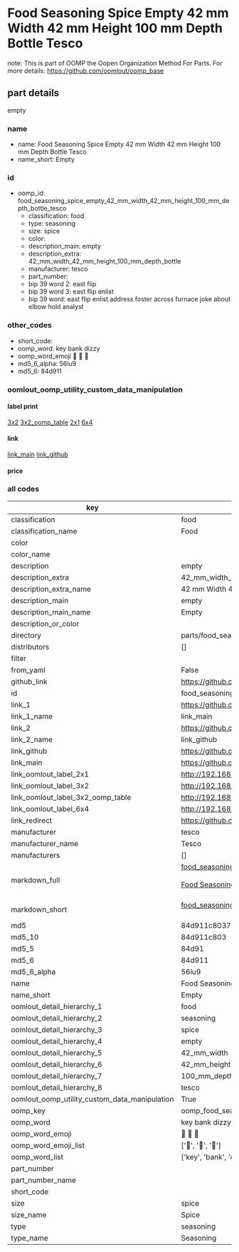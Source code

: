# Food Seasoning Spice Empty 42 mm Width 42 mm Height 100 mm Depth Bottle Tesco  

note: This is part of OOMP the Oopen Organization Method For Parts. For more details: https://github.com/oomlout/oomp_base

##  part details
  



empty



### name
* name: Food Seasoning Spice Empty 42 mm Width 42 mm Height 100 mm Depth Bottle Tesco
* name_short: Empty
### id
* oomp_id: food_seasoning_spice_empty_42_mm_width_42_mm_height_100_mm_depth_bottle_tesco
  * classification: food
  * type: seasoning
  * size: spice
  * color: 
  * description_main: empty
  * description_extra: 42_mm_width_42_mm_height_100_mm_depth_bottle
  * manufacturer: tesco
  * part_number: 
  * bip 39 word 2: east flip
  * bip 39 word 3: east flip enlist
  * bip 39 word: east flip enlist address foster across furnace joke about elbow hold analyst

### other_codes
* short_code: 
* oomp_word: key bank dizzy
* oomp_word_emoji :key: :bank: :dizzy:
* md5_6_alpha: 56lu9
* md5_6: 84d911






### oomlout_oomp_utility_custom_data_manipulation
#### label print
[3x2](http://192.168.1.245:1112/?label=oomp%2056lu9)
[3x2_oomp_table](http://192.168.1.108:1112/?label=oomp%2056lu9)
[2x1](http://192.168.1.242:1112/?label=oomp%2056lu9)
[6x4](http://192.168.1.55:1112/?label=oomp%2056lu9)    

#### link

[link_main](https://github.com/oomlout/oomlout_oomp_version_1_messy/tree/main/parts/food_seasoning_spice_empty_42_mm_width_42_mm_height_100_mm_depth_bottle_tesco) [link_github](https://github.com/oomlout/oomlout_oomp_version_1_messy/tree/main/parts/food_seasoning_spice_empty_42_mm_width_42_mm_height_100_mm_depth_bottle_tesco)                             

#### price







### all codes 
| key | value |  
| --- | --- |  
| classification | food |  
| classification_name | Food |  
| color |  |  
| color_name |  |  
| description | empty |  
| description_extra | 42_mm_width_42_mm_height_100_mm_depth_bottle |  
| description_extra_name | 42 mm Width 42 mm Height 100 mm Depth Bottle |  
| description_main | empty |  
| description_main_name | Empty |  
| description_or_color |   |  
| directory | parts/food_seasoning_spice_empty_42_mm_width_42_mm_height_100_mm_depth_bottle_tesco |  
| distributors | [] |  
| filter |  |  
| from_yaml | False |  
| github_link | https://github.com/oomlout/oomlout_oomp_part_src/tree/main/parts/food_seasoning_spice_empty_42_mm_width_42_mm_height_100_mm_depth_bottle_tesco |  
| id | food_seasoning_spice_empty_42_mm_width_42_mm_height_100_mm_depth_bottle_tesco |  
| link_1 | https://github.com/oomlout/oomlout_oomp_version_1_messy/tree/main/parts/food_seasoning_spice_empty_42_mm_width_42_mm_height_100_mm_depth_bottle_tesco |  
| link_1_name | link_main |  
| link_2 | https://github.com/oomlout/oomlout_oomp_version_1_messy/tree/main/parts/food_seasoning_spice_empty_42_mm_width_42_mm_height_100_mm_depth_bottle_tesco |  
| link_2_name | link_github |  
| link_github | https://github.com/oomlout/oomlout_oomp_version_1_messy/tree/main/parts/food_seasoning_spice_empty_42_mm_width_42_mm_height_100_mm_depth_bottle_tesco |  
| link_main | https://github.com/oomlout/oomlout_oomp_version_1_messy/tree/main/parts/food_seasoning_spice_empty_42_mm_width_42_mm_height_100_mm_depth_bottle_tesco |  
| link_oomlout_label_2x1 | http://192.168.1.242:1112/?label=oomp%2056lu9 |  
| link_oomlout_label_3x2 | http://192.168.1.245:1112/?label=oomp%2056lu9 |  
| link_oomlout_label_3x2_oomp_table | http://192.168.1.108:1112/?label=oomp%2056lu9 |  
| link_oomlout_label_6x4 | http://192.168.1.55:1112/?label=oomp%2056lu9 |  
| link_redirect | https://github.com/oomlout/oomlout_oomp_version_1_messy/tree/main/parts/food_seasoning_spice_empty_42_mm_width_42_mm_height_100_mm_depth_bottle_tesco |  
| manufacturer | tesco |  
| manufacturer_name | Tesco |  
| manufacturers | [] |  
| markdown_full | [food_seasoning_spice_empty_42_mm_width_42_mm_height_100_mm_depth_bottle_tesco](none)<br>[](none)<br>[Food Seasoning Spice Empty 42 Mm Width 42 Mm Height 100 Mm Depth Bottle Tesco](none)<br><br> |  
| markdown_short | [food_seasoning_spice_empty_42_mm_width_42_mm_height_100_mm_depth_bottle_tesco](none)<br><br> |  
| md5 | 84d911c803784bc8092e00369596422d |  
| md5_10 | 84d911c803 |  
| md5_5 | 84d91 |  
| md5_6 | 84d911 |  
| md5_6_alpha | 56lu9 |  
| name | Food Seasoning Spice Empty 42 mm Width 42 mm Height 100 mm Depth Bottle Tesco |  
| name_short | Empty |  
| oomlout_detail_hierarchy_1 | food |  
| oomlout_detail_hierarchy_2 | seasoning |  
| oomlout_detail_hierarchy_3 | spice |  
| oomlout_detail_hierarchy_4 | empty |  
| oomlout_detail_hierarchy_5 | 42_mm_width |  
| oomlout_detail_hierarchy_6 | 42_mm_height |  
| oomlout_detail_hierarchy_7 | 100_mm_depth |  
| oomlout_detail_hierarchy_8 | tesco |  
| oomlout_oomp_utility_custom_data_manipulation | True |  
| oomp_key | oomp_food_seasoning_spice_empty_42_mm_width_42_mm_height_100_mm_depth_bottle_tesco |  
| oomp_word | key bank dizzy |  
| oomp_word_emoji | :key: :bank: :dizzy: |  
| oomp_word_emoji_list | [':key:', ':bank:', ':dizzy:'] |  
| oomp_word_list | ['key', 'bank', 'dizzy'] |  
| part_number |  |  
| part_number_name |  |  
| short_code |  |  
| size | spice |  
| size_name | Spice |  
| type | seasoning |  
| type_name | Seasoning |  
